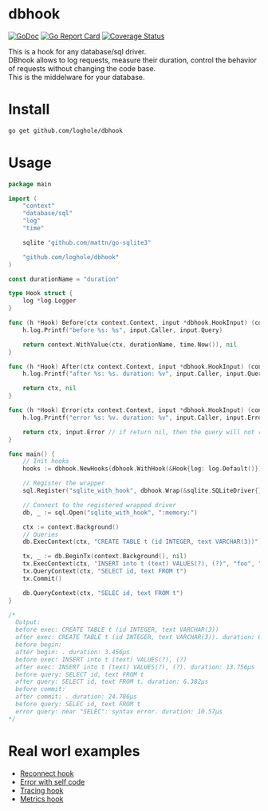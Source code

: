 # dbhook
[![GoDoc](https://pkg.go.dev/badge/github.com/loghole/dbhook)](https://pkg.go.dev/github.com/loghole/dbhook)
[![Go Report Card](https://goreportcard.com/badge/github.com/loghole/dbhook)](https://goreportcard.com/report/github.com/loghole/dbhook)
[![Coverage Status](https://coveralls.io/repos/github/loghole/dbhook/badge.svg?branch=main)](https://coveralls.io/github/loghole/dbhook?branch=main)

This is a hook for any database/sql driver.  
DBhook allows to log requests, measure their duration, control the behavior of requests without changing the code base.  
This is the middelware for your database.

# Install
```sh
go get github.com/loghole/dbhook
```

# Usage
```go
package main

import (
	"context"
	"database/sql"
	"log"
	"time"

	sqlite "github.com/mattn/go-sqlite3"

	"github.com/loghole/dbhook"
)

const durationName = "duration"

type Hook struct {
	log *log.Logger
}

func (h *Hook) Before(ctx context.Context, input *dbhook.HookInput) (context.Context, error) {
	h.log.Printf("before %s: %s", input.Caller, input.Query)

	return context.WithValue(ctx, durationName, time.Now()), nil
}

func (h *Hook) After(ctx context.Context, input *dbhook.HookInput) (context.Context, error) {
	h.log.Printf("after %s: %s. duration: %v", input.Caller, input.Query, time.Since(ctx.Value(durationName).(time.Time)))

	return ctx, nil
}

func (h *Hook) Error(ctx context.Context, input *dbhook.HookInput) (context.Context, error) {
	h.log.Printf("error %s: %v. duration: %v", input.Caller, input.Error, time.Since(ctx.Value(durationName).(time.Time)))

	return ctx, input.Error // if return nil, then the query will not return an error
}

func main() {
	// Init hooks
	hooks := dbhook.NewHooks(dbhook.WithHook(&Hook{log: log.Default()}))

	// Register the wrapper
	sql.Register("sqlite_with_hook", dbhook.Wrap(&sqlite.SQLiteDriver{}, hooks))

	// Connect to the registered wrapped driver
	db, _ := sql.Open("sqlite_with_hook", ":memory:")

	ctx := context.Background()
	// Queries
	db.ExecContext(ctx, "CREATE TABLE t (id INTEGER, text VARCHAR(3))")

	tx, _ := db.BeginTx(context.Background(), nil)
	tx.ExecContext(ctx, "INSERT into t (text) VALUES(?), (?)", "foo", "bar")
	tx.QueryContext(ctx, "SELECT id, text FROM t")
	tx.Commit()

	db.QueryContext(ctx, "SELEC id, text FROM t")
}

/*
  Output:
  before exec: CREATE TABLE t (id INTEGER, text VARCHAR(3))
  after exec: CREATE TABLE t (id INTEGER, text VARCHAR(3)). duration: 66.915µs
  before begin:
  after begin: . duration: 3.456µs
  before exec: INSERT into t (text) VALUES(?), (?)
  after exec: INSERT into t (text) VALUES(?), (?). duration: 13.756µs
  before query: SELECT id, text FROM t
  after query: SELECT id, text FROM t. duration: 6.382µs
  before commit:
  after commit: . duration: 24.786µs
  before query: SELEC id, text FROM t
  error query: near "SELEC": syntax error. duration: 10.57µs
*/
```

# Real worl examples
- [Reconnect hook](https://github.com/loghole/database/blob/2688b139e9899d532ddfae97a21f427c8258c103/hooks/reconnect.go#L1-L42)
- [Error with self code](https://github.com/loghole/database/blob/2688b139e9899d532ddfae97a21f427c8258c103/hooks/simplerr.go#L1-L42)
- [Tracing hook](https://github.com/loghole/database/blob/76be80785f31df69d255da012ba728a65efa2785/hooks/tracing.go#L1-L72)
- [Metrics hook](https://github.com/loghole/database/blob/76be80785f31df69d255da012ba728a65efa2785/hooks/metrics.go#L1-L95)
